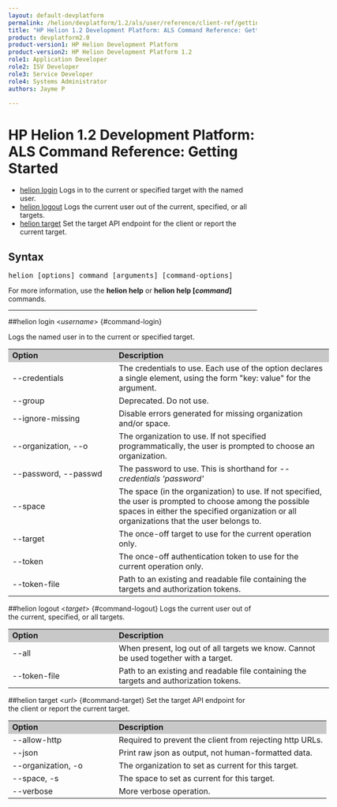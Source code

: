 ```yaml
---
layout: default-devplatform
permalink: /helion/devplatform/1.2/als/user/reference/client-ref/gettingstarted/
title: "HP Helion 1.2 Development Platform: ALS Command Reference: Getting Started"
product: devplatform2.0
product-version1: HP Helion Development Platform
product-version2: HP Helion Development Platform 1.2
role1: Application Developer 
role2: ISV Developer
role3: Service Developer
role4: Systems Administrator
authors: Jayme P

---
```

<!--UNDER REVISION-->

# HP Helion 1.2 Development Platform: ALS Command Reference: Getting Started

- [helion login](#command-login) Logs in to the current or specified target with the named user.
- [helion logout](#command-logout) Logs the current user out of the current, specified, or all targets.
- [helion target](#command-target) Set the target API endpoint for the client or report the current target.

## Syntax

<pre>helion [options] command [arguments] [command-options]</pre>

For more information, use the **helion help** or **helion help [*command*]** commands.

<hr />

##helion login <*username*> {#command-login}

Logs the named user in to the current or specified target.

<table style="text-align: left; vertical-align: top; width:650px;">
<tr style="background-color: #C8C8C8;">
<td style="width: 200px;"><b>Option</b></td><td><b>Description</b></td>
</tr>
<tr>
<td>--credentials</td>
<td>The credentials to use. Each use of the option declares a single element, using the form "key: value" for the argument.</td>
</tr><tr>
<td>--group</td>
<td>Deprecated. Do not use.</td>
</tr><tr>
<td>--ignore-missing</td>
<td>Disable errors generated for missing organization and/or space.</td>
</tr>
<tr>
<td>--organization,  --o</td>
<td>The organization to use. If not specified programmatically, the user is prompted to choose an organization.</td>
</tr><tr>
<td>--password, --passwd</td>
<td>The password to use. This is shorthand for <i>--credentials 'password'</i></td>
</tr><tr>
<td>--space</td>
<td>The space (in the organization) to use. If not specified, the user is prompted to choose among the possible spaces in either the specified organization or all organizations that the user belongs to.</td>
</tr><tr>
<td>--target</td>
<td>The once-off target to use for the current operation only.</td>
</tr><tr>
<td>--token</td>
<td>The once-off authentication token to use for the current operation only.</td>
</tr><tr>
<td>--token-file</td>
<td>Path to an existing and readable file containing the targets and authorization tokens.</td>
</tr>
</table>


##helion logout <*target*> {#command-logout}
Logs the current user out of the current, specified, or all targets.

<table style="text-align: left; vertical-align: top; width:650px;">
<tr style="background-color: #C8C8C8;">
<td style="width: 200px;"><b>Option</b></td><td><b>Description</b></td>
</tr>
<tr>
<td>--all</td>
<td>When present, log out of all targets we know. Cannot be used together with a target.</td>
</tr>
<td>--token-file</td>
<td>Path to an existing and readable file containing the targets and authorization tokens.</td>
</tr>
</table>

##helion target <*url*> {#command-target}
Set the target API endpoint for the client or report the current target.

<table style="text-align: left; vertical-align: top; width:650px;">
<tr style="background-color: #C8C8C8;">
<td style="width: 200px;"><b>Option</b></td><td><b>Description</b></td>
</tr>
<tr>
<td>--allow-http</td>
<td>Required to prevent the client from rejecting http URLs.</td>
</tr>
<tr>
<td>--json</td>
<td>Print raw json as output, not human-formatted data.</td>
</tr>
<tr>
<td>--organization, -o</td>
<td>The organization to set as current for this target.</td>
</tr><tr>
<td>--space, -s</td>
<td>The space to set as current for this target.</td>
</tr>
<tr><td>--verbose</td>
<td>More verbose operation.</td>
</tr>
</table>

